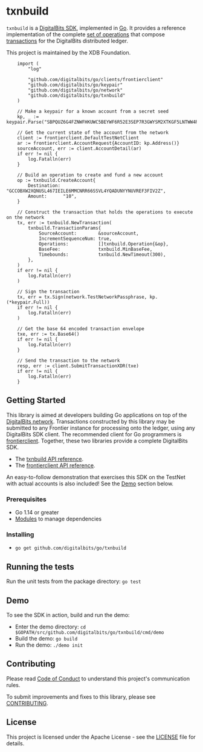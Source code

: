 # txnbuild

`txnbuild` is a [DigitalBits SDK](https://developer.digitalbits.io/reference/), implemented in [Go](https://golang.org/). It provides a reference implementation of the complete [set of operations](https://developer.digitalbits.io/guides/concepts/list-of-operations.html) that compose [transactions](https://developer.digitalbits.io/guides/concepts/transactions.html) for the DigitalBits distributed ledger.

This project is maintained by the XDB Foundation.

```golang
    import (
        "log"
        
        "github.com/digitalbits/go/clients/frontierclient"
        "github.com/digitalbits/go/keypair"
        "github.com/digitalbits/go/network"
        "github.com/digitalbits/go/txnbuild"
    )
    
    // Make a keypair for a known account from a secret seed
    kp, _ := keypair.Parse("SBPQUZ6G4FZNWFHKUWC5BEYWF6R52E3SEP7R3GWYSM2XTKGF5LNTWW4R")
    
    // Get the current state of the account from the network
    client := frontierclient.DefaultTestNetClient
    ar := frontierclient.AccountRequest{AccountID: kp.Address()}
    sourceAccount, err := client.AccountDetail(ar)
    if err != nil {
        log.Fatalln(err)
    }
    
    // Build an operation to create and fund a new account
    op := txnbuild.CreateAccount{
        Destination: "GCCOBXW2XQNUSL467IEILE6MMCNRR66SSVL4YQADUNYYNUVREF3FIV2Z",
        Amount:      "10",
    }
    
    // Construct the transaction that holds the operations to execute on the network
    tx, err := txnbuild.NewTransaction(
        txnbuild.TransactionParams{
            SourceAccount:        &sourceAccount,
            IncrementSequenceNum: true,
            Operations:           []txnbuild.Operation{&op},
            BaseFee:              txnbuild.MinBaseFee,
            Timebounds:           txnbuild.NewTimeout(300),
        },
    )
    if err != nil {
        log.Fatalln(err)
    )
    
    // Sign the transaction
    tx, err = tx.Sign(network.TestNetworkPassphrase, kp.(*keypair.Full))
    if err != nil {
        log.Fatalln(err)
    )
    
    // Get the base 64 encoded transaction envelope
    txe, err := tx.Base64()
    if err != nil {
        log.Fatalln(err)
    }
    
    // Send the transaction to the network
    resp, err := client.SubmitTransactionXDR(txe)
    if err != nil {
        log.Fatalln(err)
    }
```

## Getting Started
This library is aimed at developers building Go applications on top of the [DigitalBits network](https://www.digitalbits.io/). Transactions constructed by this library may be submitted to any Frontier instance for processing onto the ledger, using any DigitalBits SDK client. The recommended client for Go programmers is [frontierclient](https://github.com/xdbfoundation/go/tree/master/clients/frontierclient). Together, these two libraries provide a complete DigitalBits SDK.

* The [txnbuild API reference](https://godoc.org/github.com/digitalbits/go/txnbuild).
* The [frontierclient API reference](https://godoc.org/github.com/digitalbits/go/clients/frontierclient).

An easy-to-follow demonstration that exercises this SDK on the TestNet with actual accounts is also included! See the [Demo](#demo) section below.

### Prerequisites
* Go 1.14 or greater
* [Modules](https://github.com/golang/go/wiki/Modules) to manage dependencies

### Installing
* `go get github.com/digitalbits/go/txnbuild`

## Running the tests
Run the unit tests from the package directory: `go test`

## Demo
To see the SDK in action, build and run the demo:
* Enter the demo directory: `cd $GOPATH/src/github.com/digitalbits/go/txnbuild/cmd/demo`
* Build the demo: `go build`
* Run the demo: `./demo init`


## Contributing
Please read [Code of Conduct](https://github.com/digitalbits/.github/blob/master/CODE_OF_CONDUCT.md) to understand this project's communication rules.

To submit improvements and fixes to this library, please see [CONTRIBUTING](../CONTRIBUTING.md).

## License
This project is licensed under the Apache License - see the [LICENSE](../../LICENSE-APACHE.txt) file for details.
